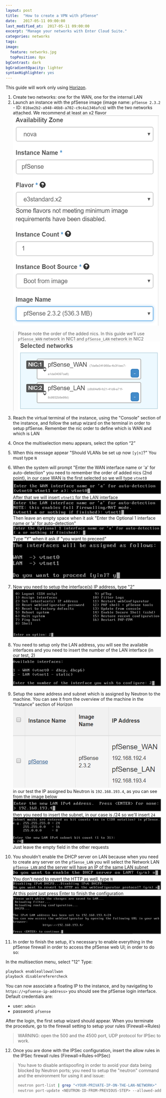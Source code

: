```yaml
---
layout: post
title:  "How to create a VPN with pfSense"
date:   2017-05-11 09:00:00
last_modified_at:  2017-05-11 09:00:00
excerpt: "Manage your networks with Enter Cloud Suite."
categories: networks
tags:
image:
  feature: networks.jpg
  topPosition: 0px
bgContrast: dark
bgGradientOpacity: lighter
syntaxHighlighter: yes
---
```


This guide will work only using [Horizon](https://horizon.entercloudsuite.com/).

1. Create two networks: one for the WAN, one for the internal LAN
2. Launch an instance with the pfSense image (image name: `pfSense 2.3.2` - ID: `010ae2b2-a948-46b8-a702-c9c4a1346afc`s) with the two networks attached. We recommend at least an x2 flavor
![pfsense_creazione](/assets/images/posts/pfsense_creazioneimmagine.PNG)
> Please note the order of the added nics.
> In this guide we'll use `pfSense_WAN` network in NIC1 and `pfSense_LAN` network in NIC2
![pfSenseNetwork_Wan_Lan](/assets/images/posts/pfSenseNetwork_Wan_Lan.PNG)

3. Reach the virtual terminal of the instance, using the "Console" section of the instance, and follow the setup wizard on the terminal in order to setup pfSense. Remember the nic order to define which is WAN and which is LAN
4. Once the multiselection menu appears, select the option “2”
5. When this message appear "Should VLANs be set up now `[y|n]`?" You must type `N`
6. When the system will prompt "Enter the WAN interface name or 'a' for auto-detection" you need to remember the order of added nics (2nd point), in our case WAN is the first selected so we will type `vtnet0`
![pfsense_vtnet0_wan](/assets/images/posts/pfsense_vtnet0_wan.PNG)
After that we will insert `vtnet1` for the LAN interface
![pfsense_vtnet1_lan](/assets/images/posts/pfsense_vtnet1_lan.PNG)
Then leave an empty space when it ask "Enter the Optional 1 interface name or 'a' for auto-detection"
![pfsense_emptyspace](/assets/images/posts/pfsense_emptyspace.PNG)
Type "Y" when it ask if "you want to preceed"
![pfsense_proceed](/assets/images/posts/pfsense_proceed.PNG)

7. Now you need to setup the interface(s) IP address, type "2"
![pfsense_enterenoption](/assets/images/posts/pfsense_enterenoption.PNG)

8. You need to setup only the LAN address, you will see the available interfaces and you need to insert the number of the LAN interface (in our test, 2)
![pfsense_onlylan](/assets/images/posts/pfsense_onlylan.PNG)

9. Setup the same address and subnet which is assigned by Neutron to the machine. You can see it from the overview of the machine in the “Instance” section of Horizon
![pfsense_horizon](/assets/images/posts/pfsense_horizon.PNG)
in our test the IP assigned bu Neutron is `192.168.193.4`, as you can see from the image below
![pfsense_lanip](/assets/images/posts/pfsense_lanip.PNG)
then you need to insert the subnet, in our case is /24 so we'll insert `24`
![pfsense_lansubnet](/assets/images/posts/pfsense_lansubnet.PNG)
Just leave the empty field in the other requests

10. You shouldn't enable the DHCP server on LAN because when you need to create any server on the `pfSense_LAN` you will select the Network LAN `pfSense_LAN` and the server will have an IP of the same LAN subnet
![pfsense_noenableDHCP](/assets/images/posts/pfsense_noenableDHCP.PNG)
You don't need to revert the HTTP as well, type `N`
![pfsense_norevert](/assets/images/posts/pfsense_norevert.PNG)
At this point just press Enter to finish the configuration
![pfsense_finishlan](/assets/images/posts/pfsense_finishlan.PNG)

11. In order to finish the setup, it's necessary to enable everything in the pfSense firewall in order to access the pfSense web UI; in order to do so:

In the multisection menu, select "12"
Type:
```bash
playback enableallowallwan
playback disablereferercheck
```
You can now associate a floating IP to the instance, and by navigating to `https://<pfsense-ip-address>` you should see the pfSense login interface. Default credentials are:
- user: `admin`
- password: `pfsense`

After the login, the first setup wizard should appear. When you terminate the procedure, go to the firewall setting to setup your rules (Firewall->Rules)

> WARNING: open the 500 and the 4500 port, UDP protocol for IPSec to work.

12. Once you are done with the IPSec configuration, insert the allow rules in the IPSec firewall rules (Firewall->Rules->IPSec)

>  You have to disable antispoofing in order to avoid your data being blocked by Neutron ports; you need to setup the "neutron" command and the environment for using it and issue:
> ```bash
> neutron port-list | grep "<YOUR-PRIVATE-IP-ON-THE-LAN-NETWORK>"
> neutron port-update <NEUTRON-ID-FROM-PREVIOUS-STEP> --allowed-address-pairs type=dict list=true ip_address=0.0.0.0/1 ip_address=128.0.0.0/1
> ```